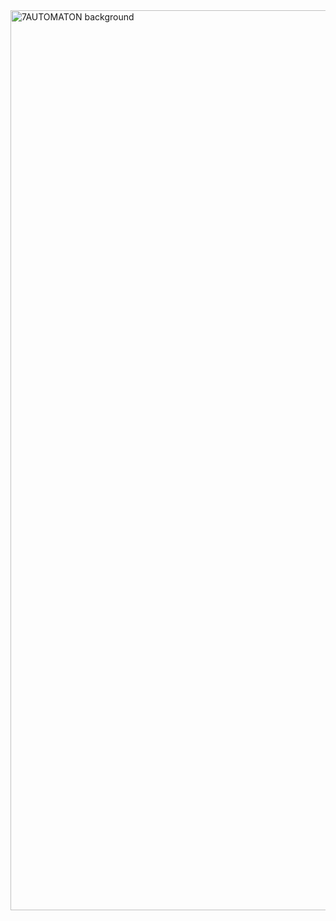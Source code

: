 <img width="1440" alt="7AUTOMATON background" src="https://user-images.githubusercontent.com/56928485/138935626-7e9db076-0479-41ee-8b3e-d0c3de8a54f9.png">
